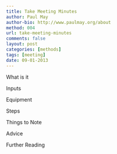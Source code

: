 ```yaml
---
title: Take Meeting Minutes
author: Paul May
author-bio: http://www.paulmay.org/about
method: 004
url: take-meeting-minutes
comments: false
layout: post
categories: [methods]
tags: [meeting]
date: 09-01-2013
---
```

What is it

Inputs

Equipment

Steps

Things to Note

Advice

Further Reading